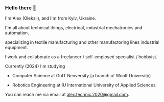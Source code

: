### Hello there 👋

I'm Alex (Oleksii), and I'm from Kyiv, Ukraine. 

I'm all about technical things, electrical, industrial mechatronics and automation,

specializing in textile manufacturing and other manufactoring lines industrial equipment. 

I work and collaborate as a freelancer / self-employed specialist / hobbyist.

Currently (2024) I'm studying 

- Computer Science at GoIT Neoversity (a branch of Woolf University) 

- Robotics Engineering at IU International University of Applied Sciences.

You can reach me via email at alex.technic.2020@gmail.com.
